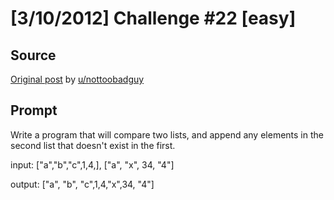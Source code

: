 # [3/10/2012] Challenge #22 [easy]

## Source

[Original post](https://old.reddit.com/r/dailyprogrammer/comments/qr0hg/3102012_challenge_22_easy/) by [u/nottoobadguy](https://old.reddit.com/user/nottoobadguy)

## Prompt

Write a program that will compare two lists, and append any elements in the second list that doesn't exist in the first.

input: ["a","b","c",1,4,], ["a", "x", 34, "4"]

output: ["a", "b", "c",1,4,"x",34, "4"]
